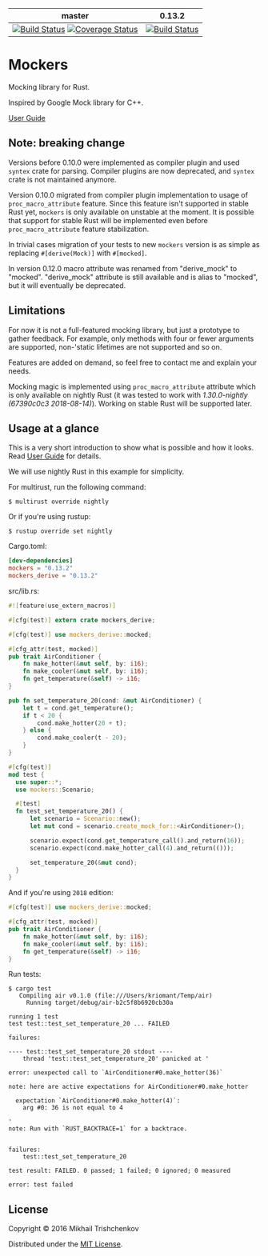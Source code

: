 
| master | 0.13.2 |
| ------ | ----- |
| [![Build Status](https://travis-ci.org/kriomant/mockers.svg?branch=master)](https://travis-ci.org/kriomant/mockers) [![Coverage Status](https://coveralls.io/repos/github/kriomant/mockers/badge.svg?branch=master)](https://coveralls.io/github/kriomant/mockers?branch=master) | [![Build Status](https://travis-ci.org/kriomant/mockers.svg?branch=0.13.2)](https://travis-ci.org/kriomant/mockers) |



# Mockers

Mocking library for Rust.

Inspired by Google Mock library for C++.

[User Guide]

## Note: breaking change

Versions before 0.10.0 were implemented as compiler plugin and used
`syntex` crate for parsing. Compiler plugins are now deprecated, and
`syntex` crate is not maintained anymore.

Version 0.10.0 migrated from compiler plugin implementation
to usage of `proc_macro_attribute` feature. Since this feature isn't supported
in stable Rust yet, `mockers` is only available on unstable at the moment.
It is possible that support for stable Rust will be implemented even before
`proc_macro_attribute` feature stabilization.

In trivial cases migration of your tests to new `mockers` version is as
simple as replacing `#[derive(Mock)]` with `#[mocked]`.

In version 0.12.0 macro attribute was renamed from "derive_mock" to
"mocked". "derive_mock" attribute is still available and is alias to "mocked",
but it will eventually be deprecated.

## Limitations

For now it is not a full-featured mocking library, but just
a prototype to gather feedback. For example, only methods with
four or fewer arguments are supported, non-'static lifetimes are not
supported and so on.

Features are added on demand, so feel free to contact me and explain your
needs.

Mocking magic is implemented using `proc_macro_attribute` attribute
which is only available on nightly Rust (it was tested to work with
*1.30.0-nightly (67390c0c3 2018-08-14)*). Working on stable Rust
will be supported later.

## Usage at a glance

This is a very short introduction to show what is possible and
how it looks. Read [User Guide] for details.

We will use nightly Rust in this example for simplicity.

For multirust, run the following command:
```
$ multirust override nightly
```

Or if you're using rustup:

```
$ rustup override set nightly
```

Cargo.toml:

```toml
[dev-dependencies]
mockers = "0.13.2"
mockers_derive = "0.13.2"
```

src/lib.rs:

```rust
#![feature(use_extern_macros)]

#[cfg(test)] extern crate mockers_derive;

#[cfg(test)] use mockers_derive::mocked;

#[cfg_attr(test, mocked)]
pub trait AirConditioner {
    fn make_hotter(&mut self, by: i16);
    fn make_cooler(&mut self, by: i16);
    fn get_temperature(&self) -> i16;
}

pub fn set_temperature_20(cond: &mut AirConditioner) {
    let t = cond.get_temperature();
    if t < 20 {
        cond.make_hotter(20 + t);
    } else {
        cond.make_cooler(t - 20);
    }
}

#[cfg(test)]
mod test {
  use super::*;
  use mockers::Scenario;

  #[test]
  fn test_set_temperature_20() {
      let scenario = Scenario::new();
      let mut cond = scenario.create_mock_for::<AirConditioner>();

      scenario.expect(cond.get_temperature_call().and_return(16));
      scenario.expect(cond.make_hotter_call(4).and_return(()));

      set_temperature_20(&mut cond);
  }
}
```

And if you're using `2018` edition:

```rust
#[cfg(test)] use mockers_derive::mocked;

#[cfg_attr(test, mocked)]
pub trait AirConditioner {
    fn make_hotter(&mut self, by: i16);
    fn make_cooler(&mut self, by: i16);
    fn get_temperature(&self) -> i16;
}
```

Run tests:

```
$ cargo test
   Compiling air v0.1.0 (file:///Users/kriomant/Temp/air)
     Running target/debug/air-b2c5f8b6920cb30a

running 1 test
test test::test_set_temperature_20 ... FAILED

failures:

---- test::test_set_temperature_20 stdout ----
	thread 'test::test_set_temperature_20' panicked at '

error: unexpected call to `AirConditioner#0.make_hotter(36)`

note: here are active expectations for AirConditioner#0.make_hotter

  expectation `AirConditioner#0.make_hotter(4)`:
    arg #0: 36 is not equal to 4

'
note: Run with `RUST_BACKTRACE=1` for a backtrace.


failures:
    test::test_set_temperature_20

test result: FAILED. 0 passed; 1 failed; 0 ignored; 0 measured

error: test failed
```

## License

Copyright © 2016 Mikhail Trishchenkov

Distributed under the [MIT License](LICENSE).

[User Guide]: doc/guide.md

